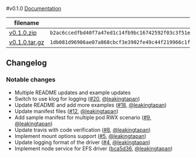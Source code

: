 #v0.1.0
[Documentation](https://github.com/aws/aws-efs-csi-driver/blob/v0.1.0/docs/README.md)

filename  | sha512 hash
--------- | ------------
[v0.1.0.zip](https://github.com/aws/aws-efs-csi-driver/archive/v0.1.0.zip) | `b2ac6ccedfbd40f7a47ed1c14fb9bc16742592f03c3f51e26ef5f72ed2f97718cae32dca998304f5773c3b0d3df100942817d55bbb09cbd2226a51000cfc1505`
[v0.1.0.tar.gz](https://github.com/aws/aws-efs-csi-driver/archive/v0.1.0.tar.gz) | `1db081d96906ae07a868cbcf3e3902fe49c44f219966c1f5ba5a8beabd9311e42cae57ff1884edf63b936afce128b113ed94d85afc2e2955dedb81ece99f72dc`

## Changelog

### Notable changes
* Multiple README updates and example updates
* Switch to use klog for logging ([#20](https://github.com/kubernetes-sigs/aws-efs-csi-driver/pull/20), [@leakingtapan](https://github.com/leakingtapan/))
* Update README and add more examples ([#18](https://github.com/kubernetes-sigs/aws-efs-csi-driver/pull/18), [@leakingtapan](https://github.com/leakingtapan/))
* Update manifest files ([#12](https://github.com/kubernetes-sigs/aws-efs-csi-driver/pull/12), [@leakingtapan](https://github.com/leakingtapan/))
* Add sample manifest for multiple pod RWX scenario ([#9](https://github.com/kubernetes-sigs/aws-efs-csi-driver/pull/9), [@leakingtapan](https://github.com/leakingtapan/))
* Update travis with code verification ([#8](https://github.com/kubernetes-sigs/aws-efs-csi-driver/pull/8), [@leakingtapan](https://github.com/leakingtapan/))
* Implement mount options support ([#5](https://github.com/kubernetes-sigs/aws-efs-csi-driver/pull/5), [@leakingtapan](https://github.com/leakingtapan/))
* Update logging format of the driver ([#4](https://github.com/kubernetes-sigs/aws-efs-csi-driver/pull/4), [@leakingtapan](https://github.com/leakingtapan/))
* Implement node service for EFS driver  ([bca5d36](https://github.com/kubernetes-sigs/aws-efs-csi-driver/commit/bca5d36), [@leakingtapan](https://github.com/leakingtapan/))

